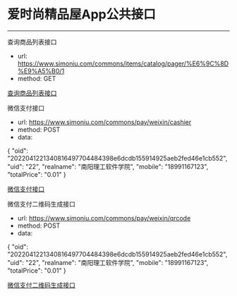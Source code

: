 # 爱时尚精品屋App公共接口
------------

查询商品列表接口

* url:  https://www.simoniu.com/commons/items/catalog/pager/%E6%9C%8D%E9%A5%B0/1
* method: GET

[查询商品列表接口](https://www.simoniu.com/commons/items/catalog/pager/%E6%9C%8D%E9%A5%B0/1)


微信支付接口

* url:   https://www.simoniu.com/commons/pay/weixin/cashier
* method:  POST
* data:

{
    "oid": "2022041221340816497704484398e6dcdb155914925aeb2fed46e1cb552",
    "uid": "22",
    "realname": "南阳理工软件学院",
    "mobile": "18991167123",
    "totalPrice": "0.01"
}

[微信支付接口](https://www.simoniu.com/commons/pay/weixin/cashier)


微信支付二维码生成接口

* url: https://www.simoniu.com/commons/pay/weixin/qrcode
* method: POST
* data:

{
    "oid": "2022041221340816497704484398e6dcdb155914925aeb2fed46e1cb552",
    "uid": "22",
    "realname": "南阳理工软件学院",
    "mobile": "18991167123",
    "totalPrice": "0.01"
}

[微信支付二维码生成接口](https://www.simoniu.com/commons/pay/weixin/qrcode)